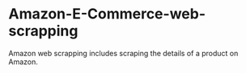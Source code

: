 # Amazon-E-Commerce-web-scrapping
Amazon web scrapping includes scraping the details of a product on Amazon.
